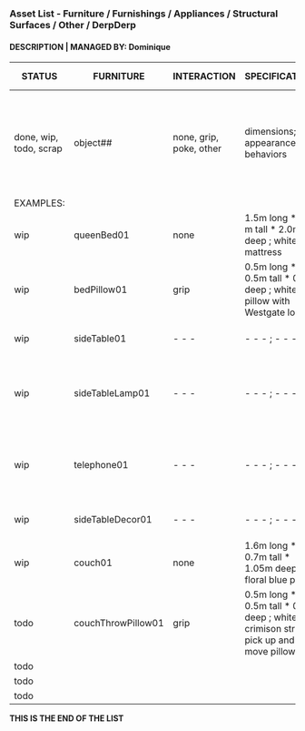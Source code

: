 ### Asset List - Furniture / Furnishings / Appliances / Structural Surfaces / Other / DerpDerp
#### DESCRIPTION | MANAGED BY: Dominique

STATUS | FURNITURE | INTERACTION | SPECIFICATIONS | APPOINTED MEMBERS
---|---|---|---|---
done, wip, todo, scrap | object## | none, grip, poke, other | dimensions; appearance; behaviors| teammate (task*) * *tasks:  (M) model, (T) texture, (R) rigging, (A) animation, (P) programming*
 | EXAMPLES: | | |
wip  | queenBed01 | none | 1.5m long * 1.2 m tall * 2.0m deep ; white mattress| Team Member (M,T)
wip  | bedPillow01 | grip | 0.5m long * 0.5m tall * 0.1m deep ; white pillow with Westgate logo| Team Member (M,T), Team Member (P)
wip  | sideTable01 | - - - | - - - ; - - -| Team Member (M,T)
wip  | sideTableLamp01 | - - - | - - - ; - - -| Team Member (M,T), Team Member (R,A), Team Member (P)
wip  | telephone01 | - - - | - - - ; - - -| Team Member (M,T), Team Member (R,A), Team Member (P)
wip  | sideTableDecor01 | - - - | - - - ; - - -| Team Member (M,T)
wip  | couch01 | none | 1.6m long * 0.7m tall * 1.05m deep ; floral blue print| Team Member (M,T)
todo | couchThrowPillow01 | grip | 0.5m long * 0.5m tall * 0.1m deep ; white and crimison stripes; pick up and move pillows, fist | Team Member (M), Team Member (T), Team Member (P)
todo | | | |
todo | | | |
todo | | | |

**THIS IS THE END OF THE LIST**
